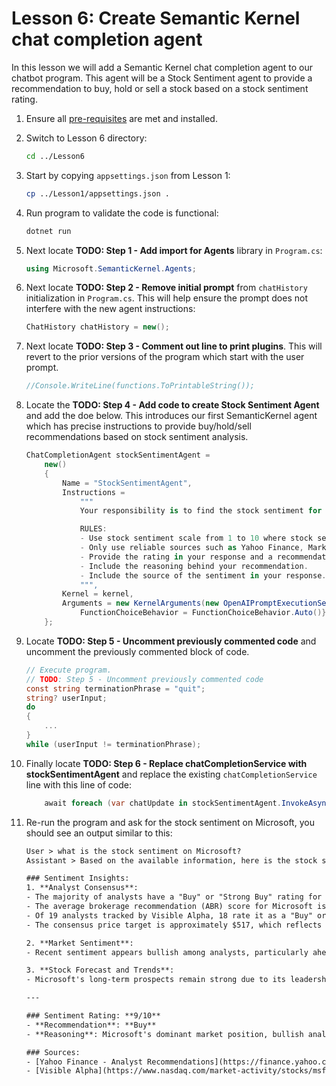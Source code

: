 # Lesson 6: Create Semantic Kernel chat completion agent

In this lesson we will add a Semantic Kernel chat completion agent to our chatbot program. This agent will be a Stock Sentiment agent to provide a recommendation to buy, hold or sell a stock based on a stock sentiment rating.

1. Ensure all [pre-requisites](pre-reqs.md) are met and installed.

1. Switch to Lesson 6 directory:

    ```bash
    cd ../Lesson6
    ```

1. Start by copying `appsettings.json` from Lesson 1:

    ```bash
    cp ../Lesson1/appsettings.json .
    ```

1. Run program to validate the code is functional:

    ```bash
    dotnet run
    ```

1. Next locate **TODO: Step 1 - Add import for Agents** library in `Program.cs`:

    ```csharp
    using Microsoft.SemanticKernel.Agents;
    ```

1. Next locate **TODO: Step 2 - Remove initial prompt** from `chatHistory` initialization in `Program.cs`. This will help ensure the prompt does not interfere with the new agent instructions:

    ```csharp
    ChatHistory chatHistory = new();
    ```

1. Next locate **TODO: Step 3 - Comment out line to print plugins**. This will revert to the prior versions of the program which start with the user prompt.

    ```csharp
    //Console.WriteLine(functions.ToPrintableString());
    ```

1. Locate the **TODO: Step 4 - Add code to create Stock Sentiment Agent** and add the doe below. This introduces our first SemanticKernel agent which has precise instructions to provide buy/hold/sell recommendations based on stock sentiment analysis.

    ```csharp
    ChatCompletionAgent stockSentimentAgent =
        new()
        {
            Name = "StockSentimentAgent",
            Instructions =
                """
                Your responsibility is to find the stock sentiment for a given Stock.

                RULES:
                - Use stock sentiment scale from 1 to 10 where stock sentiment is 1 for sell and 10 for buy.
                - Only use reliable sources such as Yahoo Finance, MarketWatch, Fidelity and similar.
                - Provide the rating in your response and a recommendation to buy, hold or sell.
                - Include the reasoning behind your recommendation.
                - Include the source of the sentiment in your response.
                """,
            Kernel = kernel,
            Arguments = new KernelArguments(new OpenAIPromptExecutionSettings() { 
                FunctionChoiceBehavior = FunctionChoiceBehavior.Auto()})
        };
    ```

1. Locate **TODO: Step 5 - Uncomment previously commented code** and uncomment the previously commented block of code.

    ```csharp
    // Execute program.
    // TODO: Step 5 - Uncomment previously commented code
    const string terminationPhrase = "quit";
    string? userInput;
    do
    {
        ...
    }
    while (userInput != terminationPhrase);
    ```

1. Finally locate **TODO: Step 6 - Replace chatCompletionService with stockSentimentAgent** and replace the existing `chatCompletionService` line with this line of code:

    ```csharp
        await foreach (var chatUpdate in stockSentimentAgent.InvokeAsync(chatHistory, kernelArgs))
    ```

1. Re-run the program and ask for the stock sentiment on Microsoft, you should see an output similar to this:

    ```txt
    User > what is the stock sentiment on Microsoft?
    Assistant > Based on the available information, here is the stock sentiment for Microsoft (MSFT):

    ### Sentiment Insights:
    1. **Analyst Consensus**:
    - The majority of analysts have a "Buy" or "Strong Buy" rating for Microsoft stock.
    - The average brokerage recommendation (ABR) score for Microsoft is 1.23 on a scale where 1 is "Strong Buy" and 5 is "Strong Sell" (source: Yahoo Finance).
    - Of 19 analysts tracked by Visible Alpha, 18 rate it as a "Buy" or equivalent, with only 1 rating it as "Hold".
    - The consensus price target is approximately $517, which reflects significant upside potential (~16% above the current price).

    2. **Market Sentiment**:
    - Recent sentiment appears bullish among analysts, particularly ahead of earnings and driven by strong performance in enterprise and cloud businesses.

    3. **Stock Forecast and Trends**:
    - Microsoft's long-term prospects remain strong due to its leadership position in cloud computing, productivity software, and AI integrations.

    ---

    ### Sentiment Rating: **9/10**
    - **Recommendation**: **Buy**
    - **Reasoning**: Microsoft's dominant market position, bullish analyst ratings, and high price target support a favorable outlook. The stock appeals for long-term investment based on growth potential in cloud and AI, despite potential short-term market fluctuations.

    ### Sources:
    - [Yahoo Finance - Analyst Recommendations](https://finance.yahoo.com/research/stock-forecast/MSFT/)
    - [Visible Alpha](https://www.nasdaq.com/market-activity/stocks/msft/analyst-research)
    ```
